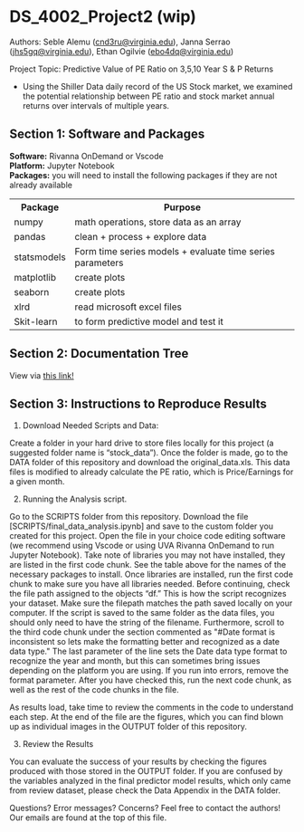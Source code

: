 # DS_4002_Project2 (wip)

Authors: Seble Alemu (cnd3ru@virginia.edu), Janna Serrao	(jhs5gq@virginia.edu), Ethan Ogilvie (ebo4dq@virginia.edu)

Project Topic: Predictive Value of PE Ratio on 3,5,10 Year S & P Returns

- Using the Shiller Data daily record of the US Stock market, we examined the potential relationship between PE ratio and stock market annual returns over intervals of multiple years.
<h2>Section 1: Software and Packages</h2>
<b>Software:</b> Rivanna OnDemand or Vscode <br>
<b>Platform:</b> Jupyter Notebook<br>
<b>Packages:</b> you will need to install the following packages if they are not already available
 <table>
  <tr>
    <th>Package</th>
    <th>Purpose</th>
  </tr>
  <tr>
    <td>numpy</td>
    <td>math operations, store data as an array</td>
  </tr>
  <tr>
    <td>pandas</td>
    <td>clean + process + explore data</td>
  </tr>
   <tr>
    <td>statsmodels</td>
    <td>Form time series models + evaluate time series parameters
</td>
  </tr>
   <tr>
    <td>matplotlib</td>
    <td>create plots</td>
  </tr>
   <tr>
    <td>seaborn</td>
    <td>create plots</td>
  </tr>
   <tr>
    <td>xlrd</td>
    <td>read microsoft excel files</td>
  </tr>
   <tr>
    <td>Skit-learn</td>
    <td>to form predictive model and test it</td>
  </tr>
</table> 

<h2>Section 2: Documentation Tree</h2>

View via <a href = "https://miro.com/app/board/uXjVLk8cn0k=/?share_link_id=197416515122">this link! </a>

<h2>Section 3: Instructions to Reproduce Results</h2>

1. Download Needed Scripts and Data:

Create a folder in your hard drive to store files locally for this project (a suggested folder name is “stock_data”). Once the folder is made, go to the DATA folder of this repository and download the original_data.xls. This data files is modified to already calculate the PE ratio, which is Price/Earnings for a given month. 

  
2. Running the Analysis script.

Go to the SCRIPTS folder from this repository. Download the file [SCRIPTS/final_data_analysis.ipynb] and save to the custom folder you created for this project. Open the file in your choice code editing software (we recommend using Vscode or using UVA Rivanna OnDemand to run Jupyter Notebook). Take note of libraries you may not have installed, they are listed in the first code chunk.  See the table above for the names of the necessary packages to install. Once libraries are installed, run the first code chunk to make sure you have all libraries needed. Before continuing, check the file path assigned to the objects “df.” This is how the script recognizes your dataset. Make sure the filepath matches the path saved locally on your computer. If the script is saved to the same folder as the data files, you should only need to have the string of the filename. Furthermore, scroll to the third code chunk under the section commented as "#Date format is inconsistent so lets make the formatting better and recognized as a date data type." The last parameter of the line sets the Date data type format to recognize the year and month, but this can sometimes bring issues depending on the platform you are using. If you run into errors, remove the format parameter.  After you have checked this, run the next code chunk, as well as the rest of the code chunks in the file. 

As results load, take time to review the comments in the code to understand each step. At the end of the file are the figures, which you can find blown up as individual images in the OUTPUT folder of this repository.


3. Review the Results

You can evaluate the success of your results by checking the figures produced with those stored in the OUTPUT folder. If you are confused by the variables analyzed in the final predictor model results, which only came from review dataset, please check the Data Appendix in the DATA folder.

Questions? Error messages? Concerns? Feel free to contact the authors! Our emails are found at the top of this file.

